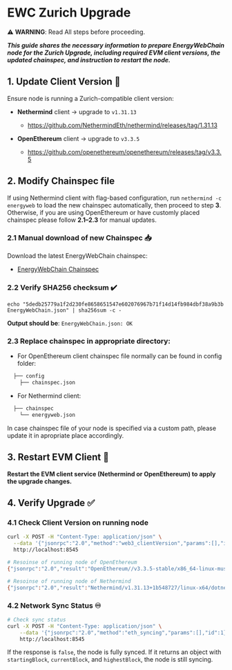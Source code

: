 # EWC Zurich Upgrade

⚠️ **WARNING**: Read All steps before proceeding.

***This guide shares the necessary information to prepare EnergyWebChain node for the Zurich Upgrade, including required EVM client versions, the updated chainspec, and instruction to restart the node.***

## 1. Update Client Version 🔄

Ensure node is running a Zurich-compatible client version:
- **Nethermind** client → upgrade to `v1.31.13`
  - https://github.com/NethermindEth/nethermind/releases/tag/1.31.13

- **OpenEthereum** client → upgrade to `v3.3.5`
  - https://github.com/openethereum/openethereum/releases/tag/v3.3.5 

## 2. Modify Chainspec file
  
If using Nethermind client with flag-based configuration, run `nethermind -c energyweb` to load the new chainspec automatically, then proceed to step **3**. Otherwise, if you are using OpenEthereum or have customly placed chainspec please follow **2.1–2.3** for manual updates.

### 2.1 Manual download of new Chainspec 📥

Download the latest EnergyWebChain chainspec:
  - [EnergyWebChain Chainspec](https://github.com/energywebfoundation/ewf-chainspec/blob/master/EnergyWebChain.json)

### 2.2 Verify SHA256 checksum ✔️

```
echo "5dedb25779a1f2d230fe8658651547e602076967b71f14d14fb984dbf38a9b3b EnergyWebChain.json" | sha256sum -c -
```

**Output should be**: `EnergyWebChain.json: OK`

### 2.3 Replace chainspec in appropriate directory:

  - For OpenEthereum client chainspec file normally can be found in config folder:
```bash
  ├── config
    ├── chainspec.json
```

  - For Nethermind client:
```bash
  ├── chainspec
    └── energyweb.json
```

In case chainspec file of your node is specified via a custom path, please update it in apropriate place accordingly. 


## 3. Restart EVM Client 🚀

**Restart the EVM client service (Nethermind or OpenEthereum) to apply the upgrade changes.**

## 4. Verify Upgrade ✅

### 4.1 Check Client Version on running node

```bash
curl -X POST -H "Content-Type: application/json" \
  --data '{"jsonrpc":"2.0","method":"web3_clientVersion","params":[],"id":1}' \
  http://localhost:8545
```

```bash
# Resoinse of running node of OpenEthereum
{"jsonrpc":"2.0","result":"OpenEthereum//v3.3.5-stable/x86_64-linux-musl/rustc1.59.0","id":1}

# Resoinse of running node of Nethermind
{"jsonrpc":"2.0","result":"Nethermind/v1.31.13+1b548727/linux-x64/dotnet9.0.7","id":1}

```

### 4.2 Network Sync Status ♾️

```bash
# Check sync status
curl -X POST -H "Content-Type: application/json" \
    --data '{"jsonrpc":"2.0","method":"eth_syncing","params":[],"id":1}' \
    http://localhost:8545
```

If the response is `false`, the node is fully synced.
If it returns an object with `startingBlock`, `currentBlock`, and `highestBlock`, the node is still syncing.